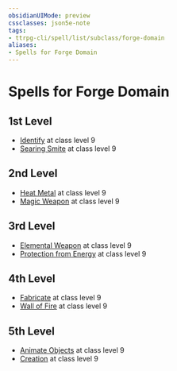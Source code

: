 ```yaml
---
obsidianUIMode: preview
cssclasses: json5e-note
tags:
- ttrpg-cli/spell/list/subclass/forge-domain
aliases:
- Spells for Forge Domain
---
```

# Spells for Forge Domain

## 1st Level

- [Identify](/3-Mechanics/CLI/Compendium/spells/identify.md "PHB") at class level 9
- [Searing Smite](/3-Mechanics/CLI/Compendium/spells/searing-smite.md "PHB") at class level 9

## 2nd Level

- [Heat Metal](/3-Mechanics/CLI/Compendium/spells/heat-metal.md "PHB") at class level 9
- [Magic Weapon](/3-Mechanics/CLI/Compendium/spells/magic-weapon.md "PHB") at class level 9

## 3rd Level

- [Elemental Weapon](/3-Mechanics/CLI/Compendium/spells/elemental-weapon.md "PHB") at class level 9
- [Protection from Energy](/3-Mechanics/CLI/Compendium/spells/protection-from-energy.md "PHB") at class level 9

## 4th Level

- [Fabricate](/3-Mechanics/CLI/Compendium/spells/fabricate.md "PHB") at class level 9
- [Wall of Fire](/3-Mechanics/CLI/Compendium/spells/wall-of-fire.md "PHB") at class level 9

## 5th Level

- [Animate Objects](/3-Mechanics/CLI/Compendium/spells/animate-objects.md "PHB") at class level 9
- [Creation](/3-Mechanics/CLI/Compendium/spells/creation.md "PHB") at class level 9